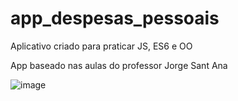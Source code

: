 # app_despesas_pessoais
Aplicativo criado para praticar JS, ES6 e OO

App baseado nas aulas do professor Jorge Sant Ana

![image](https://user-images.githubusercontent.com/51513403/134009597-0aa38074-d372-4d3e-9c36-849dd5bf8c1a.png)
